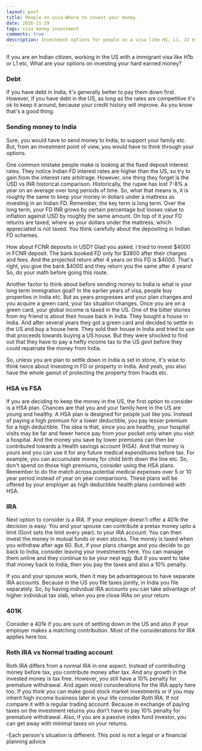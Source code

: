 ```yaml
---
layout: post
title: People on visa-Where to invest your money
date: 2016-11-29
tags: visa money investment
comments: true
description: Investment options for people on a visa like H1, L1, J1 etc
---
```

If you are an Indian citizen, working in the US with a immigrant visa like H1b or L1 etc, What are your options on investing 
your hard earned money?

### Debt
If you have debt in India, it's generally better to pay them down first. However, if you have debt in the US, as long as the rates are 
competitive it's ok to keep it around, because your credit history will improve. As you know that's a good thing. 
 
### Sending money to India
Sure, you would have to send money to India, to support your family etc. But, from an investment point of view, you would have to think through your options.

One common mistake people make is looking at the fixed deposit interest rates. They notice Indian FD interest rates are higher than the US, so try to gain from the interest rate arbitrage. However, one thing they forget is the USD vs INR historical comparison. Historically, the rupee has lost 7-8% a year on an average over long periods of time. So, what that means is, it is roughly the same to keep your money in dollars under a mattress as investing in an Indian FD. Remember, the key term is long term. Over the long term, your FD INR grows by certain percentage but looses value to inflation against USD by roughly the same amount. On top of it your FD returns are taxed, where as your dollars under the mattress, which appreciated is not taxed. You think carefully about the depositing in Indian FD schemes. 

How about FCNR deposits in USD? Glad you asked, I tried to invest $4000 in FCNR deposit. The bank booked FD only for $3800 after their charges and fees. And the projected return after 4 years on this FD is $4000. That's right, you give the bank $4000 and they return you the same after 4 years! So, do your math before going this route. 

Another factor to think about before sending money to India is what is your long term immigration goal? In the earlier years of visa, people buy properties in India etc. But as years progresses and your plan changes and you acquire a green card, your tax situation changes. Once you are on a green card, your global income is taxed in the US. One of the bitter stories from my friend is about their house back in India. They bought a house in India. And after several years they got a green card and decided to settle in the US and buy a house here. They sold their house in India and tried to use that proceeds towards buying a US house. But they were shocked to find out that they have to pay a hefty income tax to the US govt before they could repatriate the money from India.

So, unless you are plan to settle down in India is set in stone, it's wise to think twice about investing in FD or property in India. And yeah, you also have the whole gamut of protecting the property from frauds etc.
 
### HSA vs FSA
If you are deciding to keep the money in the US, the first option to consider is a HSA plan. Chances are that you and your family here in the US are young and healthy. A HSA plan is designed for people just like you. Instead of paying a high premium for a lower deductible, you pay lesser premium for a high deductible. The idea is that, since you are healthy,
your hospital visits may be far and fewer hence pay from your pocket only when you visit a hospital. And the money you save by lower premiums can then be contributed towards a Health savings account (HSA). And that money is yours and you can use it for any future medical expenditures before tax. For example, you can accumulate money for child birth down the line etc. So, don't spend on those high premiums, consider using the HSA plans. Remember to do the match across potential medical expenses over 5 or 10 year period instead of year on year comparisons. These plans will be offered by your employer as high deductible health plans combined with HSA.

### IRA
Next option to consider is a IRA. If your employer doesn't offer a 401k the decision is easy. You and your spouse can contribute a pretax money upto a limit (Govt sets the limit every year).
to your IRA account. You can then invest the money in mutual funds or even stocks. The money is taxed when you withdraw after age 60. But, if your plans change and you decide to go back to India, consider leaving your investments here. You can manage them online and they continue to be your nest egg. But if you want to take that money back to India, then you pay the taxes and also a 10% penalty.

If you and your spouse work, then it may be advantageous to have separate IRA accounts. Because in the US you file taxes jointly, in India you file separately. So, by having individual IRA accounts 
you can take advantage of higher individual tax slab, when you pre close IRAs on your return. 

### 401K
Consider a 401k if you are sure of settling down in the US and also if your employer makes a matching contribution. Most of the considerations for IRA applies here too. 

### Roth IRA vs Normal trading account
Roth IRA differs from a normal IRA in one aspect. Instead of contributing money before tax, you contribute money after tax. And any growth in the invested money is tax free. However, you still have a 10% penalty for premature withdrawal. And again most considerations for the IRA apply here too. If you think you can make good stock market investments or if you may inherit high income business later in your life consider Roth IRA. If not compare it with a regular trading account. Because in exchange of paying taxes on the investment returns you don't have to pay 10% penalty for premature withdrawal. Also, if you are a passive index fund investor, you can get away with minimal taxes on your returns. 

  -Each person's situation is different. This post is not a legal or a financial planning advice
